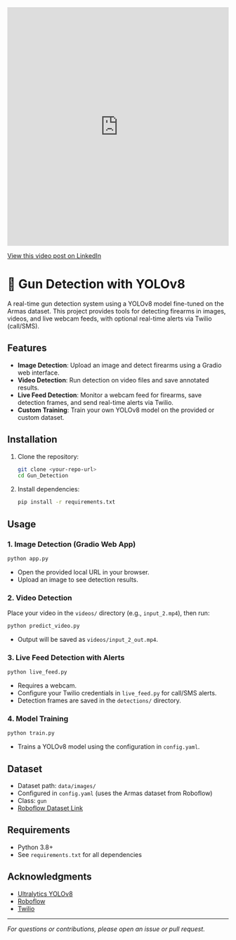 <!-- Embedded LinkedIn Video Post -->
<iframe src="https://www.linkedin.com/embed/feed/update/urn:li:ugcPost:7345461036101124096?collapsed=1" height="543" width="504" frameborder="0" allowfullscreen="" title="Embedded post"></iframe>

[View this video post on LinkedIn](https://www.linkedin.com/feed/update/urn:li:ugcPost:7345461036101124096)

# 🚨 Gun Detection with YOLOv8

A real-time gun detection system using a YOLOv8 model fine-tuned on the Armas dataset. This project provides tools for detecting firearms in images, videos, and live webcam feeds, with optional real-time alerts via Twilio (call/SMS).

## Features
- **Image Detection**: Upload an image and detect firearms using a Gradio web interface.
- **Video Detection**: Run detection on video files and save annotated results.
- **Live Feed Detection**: Monitor a webcam feed for firearms, save detection frames, and send real-time alerts via Twilio.
- **Custom Training**: Train your own YOLOv8 model on the provided or custom dataset.

## Installation
1. Clone the repository:
   ```bash
   git clone <your-repo-url>
   cd Gun_Detection
   ```
2. Install dependencies:
   ```bash
   pip install -r requirements.txt
   ```

## Usage
### 1. Image Detection (Gradio Web App)
```bash
python app.py
```
- Open the provided local URL in your browser.
- Upload an image to see detection results.

### 2. Video Detection
Place your video in the `videos/` directory (e.g., `input_2.mp4`), then run:
```bash
python predict_video.py
```
- Output will be saved as `videos/input_2_out.mp4`.

### 3. Live Feed Detection with Alerts
```bash
python live_feed.py
```
- Requires a webcam.
- Configure your Twilio credentials in `live_feed.py` for call/SMS alerts.
- Detection frames are saved in the `detections/` directory.

### 4. Model Training
```bash
python train.py
```
- Trains a YOLOv8 model using the configuration in `config.yaml`.

## Dataset
- Dataset path: `data/images/`
- Configured in `config.yaml` (uses the Armas dataset from Roboflow)
- Class: `gun`
- [Roboflow Dataset Link](https://universe.roboflow.com/joseph-nelson/pistols/dataset/1)

## Requirements
- Python 3.8+
- See `requirements.txt` for all dependencies

## Acknowledgments
- [Ultralytics YOLOv8](https://github.com/ultralytics/ultralytics)
- [Roboflow](https://roboflow.com/)
- [Twilio](https://www.twilio.com/)

---
*For questions or contributions, please open an issue or pull request.* 
